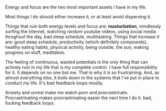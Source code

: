 Energy and focus are the two most important assets I have in my life.

Most things I do should either increase it, or at least avoid dispersing it. 

Things that ruin both energy levels and focus are: **masturbation**, mindlessly surfing the internet, watching random youtube videos, using social media throghout the day, bad sleep schedule, multitasking.
Things that increase it are: good sleep schedule, productivity (which definitely compounds), healthy eating habits, physical activity, being outside, the sun, making progress on stuff, meditation.

The feeling of continuous, wasted potentials is the only thing that can actively ruin in my life that is my complete control. I have full responsibility for it. It depends on no one but me. That is why it is so frustraining. And, as almost everything else, it boils down to the systems that I've put in place to conduct my life. It's bad feedback loops mostly.

Anxiety and unrest make me watch porn and procrastrinate. Procrastrinating makes procrastrinating easier the next time I do it. bad, fucking feedback loops.
